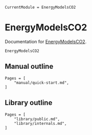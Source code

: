 ```@meta
CurrentModule = EnergyModelsCO2
```

# EnergyModelsCO2

Documentation for [EnergyModelsCO2](https://gitlab.sintef.no/clean_export/EnergyModelsCO2.jl).


```@docs
EnergyModelsCO2
```

## Manual outline
```@contents
Pages = [
    "manual/quick-start.md",
]
```

## Library outline
```@contents
Pages = [
    "library/public.md",
    "library/internals.md",
]
```